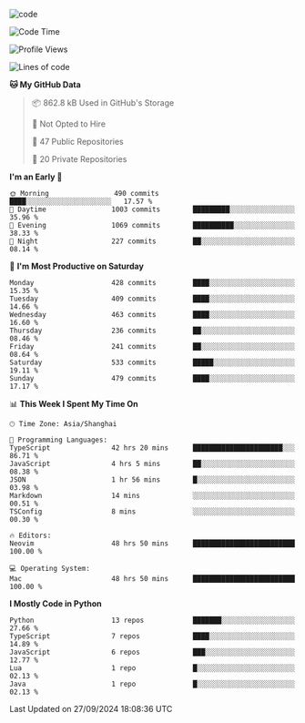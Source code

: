 
<!--
**liuyaanng/liuyaanng** is a ✨ _special_ ✨ repository because its `README.md` (this file) appears on your GitHub profile.

Here are some ideas to get you started:

- 🔭 I’m currently working on ...
- 🌱 I’m currently learning ...
- 👯 I’m looking to collaborate on ...
- 🤔 I’m looking for help with ...
- 💬 Ask me about ...
- 📫 How to reach me: ...
- 😄 Pronouns: ...
- ⚡ Fun fact: ...
-->


![code](https://cdn.jsdelivr.net/gh/liuyaanng/liuyaanng@1.0/code.gif) 

<!--START_SECTION:waka-->
![Code Time](http://img.shields.io/badge/Code%20Time-881%20hrs%2035%20mins-blue)

![Profile Views](http://img.shields.io/badge/Profile%20Views-0-blue)

![Lines of code](https://img.shields.io/badge/From%20Hello%20World%20I%27ve%20Written-14.8%20million%20lines%20of%20code-blue)

**🐱 My GitHub Data** 

> 📦 862.8 kB Used in GitHub's Storage 
 > 
> 🚫 Not Opted to Hire
 > 
> 📜 47 Public Repositories 
 > 
> 🔑 20 Private Repositories 
 > 
**I'm an Early 🐤** 

```text
🌞 Morning                490 commits         ████░░░░░░░░░░░░░░░░░░░░░   17.57 % 
🌆 Daytime                1003 commits        █████████░░░░░░░░░░░░░░░░   35.96 % 
🌃 Evening                1069 commits        ██████████░░░░░░░░░░░░░░░   38.33 % 
🌙 Night                  227 commits         ██░░░░░░░░░░░░░░░░░░░░░░░   08.14 % 
```
📅 **I'm Most Productive on Saturday** 

```text
Monday                   428 commits         ████░░░░░░░░░░░░░░░░░░░░░   15.35 % 
Tuesday                  409 commits         ████░░░░░░░░░░░░░░░░░░░░░   14.66 % 
Wednesday                463 commits         ████░░░░░░░░░░░░░░░░░░░░░   16.60 % 
Thursday                 236 commits         ██░░░░░░░░░░░░░░░░░░░░░░░   08.46 % 
Friday                   241 commits         ██░░░░░░░░░░░░░░░░░░░░░░░   08.64 % 
Saturday                 533 commits         █████░░░░░░░░░░░░░░░░░░░░   19.11 % 
Sunday                   479 commits         ████░░░░░░░░░░░░░░░░░░░░░   17.17 % 
```


📊 **This Week I Spent My Time On** 

```text
🕑︎ Time Zone: Asia/Shanghai

💬 Programming Languages: 
TypeScript               42 hrs 20 mins      ██████████████████████░░░   86.71 % 
JavaScript               4 hrs 5 mins        ██░░░░░░░░░░░░░░░░░░░░░░░   08.38 % 
JSON                     1 hr 56 mins        █░░░░░░░░░░░░░░░░░░░░░░░░   03.98 % 
Markdown                 14 mins             ░░░░░░░░░░░░░░░░░░░░░░░░░   00.51 % 
TSConfig                 8 mins              ░░░░░░░░░░░░░░░░░░░░░░░░░   00.30 % 

🔥 Editors: 
Neovim                   48 hrs 50 mins      █████████████████████████   100.00 % 

💻 Operating System: 
Mac                      48 hrs 50 mins      █████████████████████████   100.00 % 
```

**I Mostly Code in Python** 

```text
Python                   13 repos            ███████░░░░░░░░░░░░░░░░░░   27.66 % 
TypeScript               7 repos             ████░░░░░░░░░░░░░░░░░░░░░   14.89 % 
JavaScript               6 repos             ███░░░░░░░░░░░░░░░░░░░░░░   12.77 % 
Lua                      1 repo              █░░░░░░░░░░░░░░░░░░░░░░░░   02.13 % 
Java                     1 repo              █░░░░░░░░░░░░░░░░░░░░░░░░   02.13 % 
```




 Last Updated on 27/09/2024 18:08:36 UTC
<!--END_SECTION:waka-->
